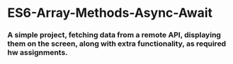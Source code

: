 # ES6-Array-Methods-Async-Await

### A simple project, fetching data from a remote API, displaying them on the screen, along with extra functionality, as required hw assignments.
